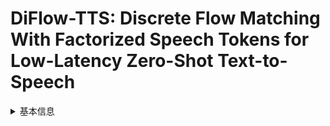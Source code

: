 # DiFlow-TTS: Discrete Flow Matching With Factorized Speech Tokens for Low-Latency Zero-Shot Text-to-Speech

<details>
<summary>基本信息</summary>

- 标题: "DiFlow-TTS: Discrete Flow Matching With Factorized Speech Tokens for Low-Latency Zero-Shot Text-to-Speech."
- 作者:
  - 01 Ngoc-Son Nguyen
  - 02 Hieu-Nghia Huynh-Nguyen
  - 03 Thanh V. T. Tran
  - 04 Truong-Son Hy
  - 05 Van Nguyen
- 链接:
  - [ArXiv](https://arxiv.org/abs/2509.09631v2)
  - [Publication]()
  - [Github]()
  - [Demo]()
- 文件:
  - [ArXiv:2509.09631v1](PDF/2025.09.11_2509.09631v1_DiFlow-TTS__Discrete_Flow_Matching_With_Factorized_Speech_Tokens_for_Low-Latency_Zero-Shot_Text-to-Speech.pdf)
  - [ArXiv:2509.09631v2](PDF/2025.09.12_2509.09631v2_DiFlow-TTS__Discrete_Flow_Matching_With_Factorized_Speech_Tokens_for_Low-Latency_Zero-Shot_Text-to-Speech.pdf)
  - [Publication] #TODO

</details>
